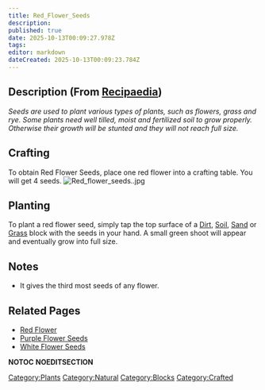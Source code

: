 ```yaml
---
title: Red_Flower_Seeds
description: 
published: true
date: 2025-10-13T00:09:27.978Z
tags: 
editor: markdown
dateCreated: 2025-10-13T00:09:23.784Z
---
```


## Description (From [Recipaedia](.. "wikilink"))

*Seeds are used to plant various types of plants, such as flowers, grass
and rye. Some plants need well tilled, moist and fertilized soil to grow
properly. Otherwise their growth will be stunted and they will not reach
full size.*

## Crafting

To obtain Red Flower Seeds, place one red flower into a crafting table.
You will get 4 seeds. ![Red_flower_seeds..jpg](Red_flower_seeds..jpg
"Red_flower_seeds..jpg")

## Planting

To plant a red flower seed, simply tap the top surface of a
[Dirt](../Terrain/Dirt.md "wikilink"), [Soil](../Terrain/Soil.md "wikilink"),
[Sand](../Terrain/Sand.md "wikilink") or [Grass](../Terrain/Grass.md "wikilink") block with the
seeds in your hand. A small green shoot will appear and eventually grow
into full size.

## Notes

  - It gives the third most seeds of any flower.

## Related Pages

  - [Red Flower](Red_Flower.md "wikilink")
  - [Purple Flower Seeds](Purple_Flower_Seeds.md "wikilink")
  - [White Flower Seeds](White_Flower_Seeds.md "wikilink")

​__NOTOC__ __NOEDITSECTION__

[Category:Plants](Category:Plants "wikilink")
[Category:Natural](Category:Natural "wikilink")
[Category:Blocks](Category:Blocks "wikilink")
[Category:Crafted](Category:Crafted "wikilink")